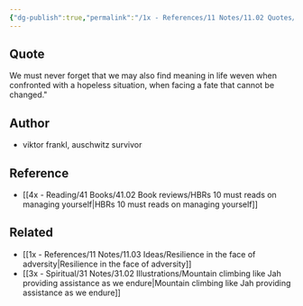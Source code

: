 ```yaml
---
{"dg-publish":true,"permalink":"/1x - References/11 Notes/11.02 Quotes/Find meaning in life - Viktor Frankl/","title":"Find meaning in life - Viktor Frankl","created":"2023-07-28T19:30:58.323+03:00","updated":"2024-02-14T20:18:44.391+03:00"}
---
```



## Quote
We must never forget that we may also find meaning in life weven when confronted with a hopeless situation, when facing a fate that cannot be changed." 

## Author
- viktor frankl, auschwitz survivor

## Reference
- [[4x - Reading/41 Books/41.02 Book reviews/HBRs 10 must reads on managing yourself\|HBRs 10 must reads on managing yourself]]

## Related
- [[1x - References/11 Notes/11.03 Ideas/Resilience in the face of adversity\|Resilience in the face of adversity]]
- [[3x - Spiritual/31 Notes/31.02 Illustrations/Mountain climbing like Jah providing assistance as we endure\|Mountain climbing like Jah providing assistance as we endure]]
